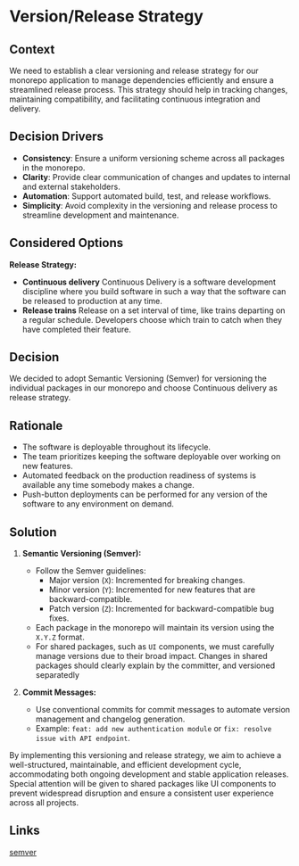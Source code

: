 # Version/Release Strategy

## Context

We need to establish a clear versioning and release strategy for our monorepo application to manage dependencies efficiently and ensure a streamlined release process. This strategy should help in tracking changes, maintaining compatibility, and facilitating continuous integration and delivery.

## Decision Drivers

- **Consistency**: Ensure a uniform versioning scheme across all packages in the monorepo.
- **Clarity**: Provide clear communication of changes and updates to internal and external stakeholders.
- **Automation**: Support automated build, test, and release workflows.
- **Simplicity**: Avoid complexity in the versioning and release process to streamline development and maintenance.

## Considered Options

**Release Strategy:**

- **Continuous delivery**
  Continuous Delivery is a software development discipline where you build software in such a way that the software can be released to production at any time.
- **Release trains**
  Release on a set interval of time, like trains departing on a regular schedule. Developers choose which train to catch when they have completed their feature.

## Decision

We decided to adopt Semantic Versioning (Semver) for versioning the individual packages in our monorepo and choose Continuous delivery as release strategy.

## Rationale

- The software is deployable throughout its lifecycle.
- The team prioritizes keeping the software deployable over working on new features.
- Automated feedback on the production readiness of systems is available any time somebody makes a change.
- Push-button deployments can be performed for any version of the software to any environment on demand.

## Solution

1. **Semantic Versioning (Semver):**

   - Follow the Semver guidelines:
     - Major version (`X`): Incremented for breaking changes.
     - Minor version (`Y`): Incremented for new features that are backward-compatible.
     - Patch version (`Z`): Incremented for backward-compatible bug fixes.
   - Each package in the monorepo will maintain its version using the `X.Y.Z` format.
   - For shared packages, such as `UI` components, we must carefully manage versions due to their broad impact. Changes in shared packages should clearly explain by the committer, and versioned separatedly

2. **Commit Messages:**
   - Use conventional commits for commit messages to automate version management and changelog generation.
   - Example: `feat: add new authentication module` or `fix: resolve issue with API endpoint`.

By implementing this versioning and release strategy, we aim to achieve a well-structured, maintainable, and efficient development cycle, accommodating both ongoing development and stable application releases. Special attention will be given to shared packages like UI components to prevent widespread disruption and ensure a consistent user experience across all projects.

## Links

[semver](https://semver.org/)
